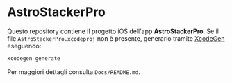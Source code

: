 # AstroStackerPro

Questo repository contiene il progetto iOS dell'app **AstroStackerPro**. Se il file `AstroStackerPro.xcodeproj` non è presente, generarlo tramite [XcodeGen](https://github.com/yonaskolb/XcodeGen) eseguendo:

```bash
xcodegen generate
```

Per maggiori dettagli consulta `Docs/README.md`.
